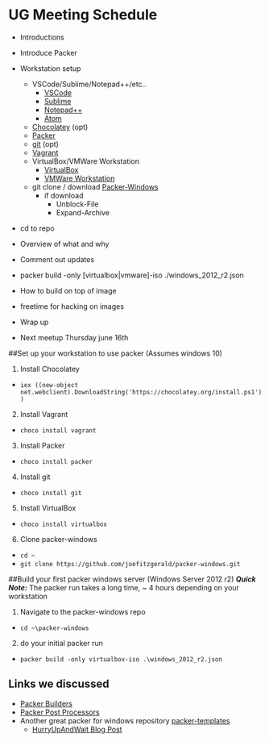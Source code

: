 # UG Meeting Schedule
- Introductions

- Introduce Packer

- Workstation setup
  - VSCode/Sublime/Notepad++/etc..
    - [VSCode](https://code.visualstudio.com/)
    - [Sublime](https://www.sublimetext.com/)
    - [Notepad++](https://notepad-plus-plus.org/)
    - [Atom](https://atom.io/)
  - [Chocolatey](https://chocolatey.org) (opt)
  - [Packer](https://www.packer.io/)
  - [git](https://chocolatey.org/packages/git) (opt)
  - [Vagrant](https://www.vagrantup.com/)
  - VirtualBox/VMWare Workstation
    - [VirtualBox](https://chocolatey.org/packages/virtualbox)
    - [VMWare Workstation](https://chocolatey.org/packages/vmwareworkstation)
  - git clone / download [Packer-Windows](https://github.com/joefitzgerald/packer-windows)
    - if download
      - Unblock-File
      - Expand-Archive

- cd to repo
- Overview of what and why
- Comment out updates
- packer build -only [virtualbox|vmware]-iso ./windows_2012_r2.json 
- How to build on top of image
- freetime for hacking on images
- Wrap up
- Next meetup Thursday june 16th


##Set up your workstation to use packer (Assumes windows 10)
1. Install Chocolatey
  - `iex ((new-object net.webclient).DownloadString('https://chocolatey.org/install.ps1'))`
2. Install Vagrant
  - `choco install vagrant`
3. Install Packer
  - `choco install packer`
4. Install git
  - `choco install git`
5. Install VirtualBox
  -  `choco install virtualbox`
6. Clone packer-windows
  - `cd ~`
  - `git clone https://github.com/joefitzgerald/packer-windows.git`

##Build your first packer windows server (Windows Server 2012 r2)
***Quick Note:*** The packer run takes a long time, ~ 4 hours depending on your workstation

1. Navigate to the packer-windows repo
  - `cd ~\packer-windows`
2. do your initial packer run
  - `packer build -only virtualbox-iso .\windows_2012_r2.json`


## Links we discussed
- [Packer Builders](https://www.packer.io/docs/templates/builders.html)
- [Packer Post Processors](https://www.packer.io/docs/templates/post-processors.html)
- Another great packer for windows repository [packer-templates](https://github.com/mwrock/packer-templates)
  - [HurryUpAndWait Blog Post](http://www.hurryupandwait.io/blog/creating-windows-base-images-for-virtualbox-and-hyper-v-using-packer-boxstarter-and-vagrant)

